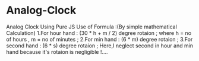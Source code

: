 # Analog-Clock
Analog Clock Using Pure JS 
Use of Formula :(By simple mathematical Calculation)
1.For hour hand : (30 * h + m / 2) degree rotaion ;    where h = no of hours , m = no of minutes ;
2.For min hand : (6 * m) degree rotaion ;
3.For second hand : (6 * s) degree rotaion ;
Here,I neglect second in hour and min hand because it's rotaion is negligible !....
